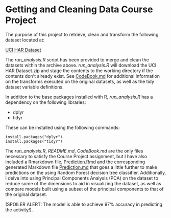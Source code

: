 # Getting and Cleaning Data Course Project

The purpose of this project to retrieve, clean and transform the following dataset located at:

[UCI HAR Dataset](https://d396qusza40orc.cloudfront.net/getdata%2Fprojectfiles%2FUCI%20HAR%20Dataset.zip) 

The *run_analysis.R* script has been provided to merge and clean the datasets within the archive above.  *run_analysis.R* will download the UCI HAR Dataset.zip and stage the contents to the working directory if the contents don't already exist.  See [CodeBook.md](./CodeBook.md) for additional information on the transforms executed on the original datasets, as well as the tidy dataset variable definitions.  

In addition to the base packages installed with R, *run_analysis.R* has a dependency on the following libraries:

* dplyr
* tidyr

These can be installed using the following commands:

```
install.packages("dplyr")
install.packages("tidyr")

```
The *run_analysis.R*, *README.md*, *CodeBook.md* are the only files necessary to satisfy the Course Project assignment, but I have also included a Rmarkdown file, [Prediction.Rmd](./Prediction.Rmd) and the corresponding generated Markdown file [Prediction.md](./Prediction.md) that goes a little further to make predictions on the using Random Forest decision tree classifier.  Additionally, I delve into using Principal Components Analysis (PCA) on the dataset to reduce some of the dimensions to aid in visualizing the dataset, as well as compare models built using a subset of the principal components to that of the original dataset.

(SPOILER ALERT: The model is able to achieve 97% accuracy in predicting the activity!).


